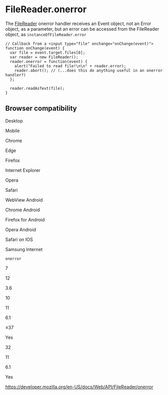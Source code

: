 # FileReader.onerror

The [FileReader](../filereader) onerror handler receives an Event object, not an Error object, as a parameter, but an error can be accessed from the FileReader object, as `instanceOfFileReader.error`

    // Callback from a <input type="file" onchange="onChange(event)">
    function onChange(event) {
      var file = event.target.files[0];
      var reader = new FileReader();
      reader.onerror = function(event) {
        alert("Failed to read file!\n\n" + reader.error);
        reader.abort(); // (...does this do anything useful in an onerror handler?)
      };

      reader.readAsText(file);
    }

## Browser compatibility

Desktop

Mobile

Chrome

Edge

Firefox

Internet Explorer

Opera

Safari

WebView Android

Chrome Android

Firefox for Android

Opera Android

Safari on IOS

Samsung Internet

`onerror`

7

12

3.6

10

11

6.1

≤37

Yes

32

11

6.1

Yes

<a href="https://developer.mozilla.org/en-US/docs/Web/API/FileReader/onerror" class="_attribution-link">https://developer.mozilla.org/en-US/docs/Web/API/FileReader/onerror</a>
